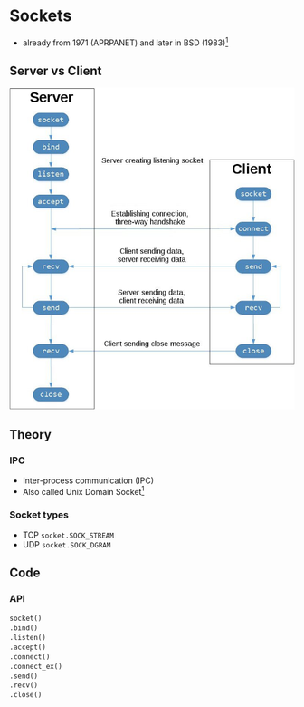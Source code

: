 # Sockets
- already from 1971 (APRPANET) and later in BSD (1983)[<sup>1</sup>][socket-background]

## Server vs Client

![server vs client setup](diagram1.jpg)

## Theory
### IPC
- Inter-process communication (IPC)
- Also called Unix Domain Socket[<sup>1</sup>][socket-background]

### Socket types
- TCP
`socket.SOCK_STREAM`
- UDP
`socket.SOCK_DGRAM`

## Code
### API
```py
socket()
.bind()
.listen()
.accept()
.connect()
.connect_ex()
.send()
.recv()
.close()
```



[socket-background]: https://realpython.com/python-sockets/#background